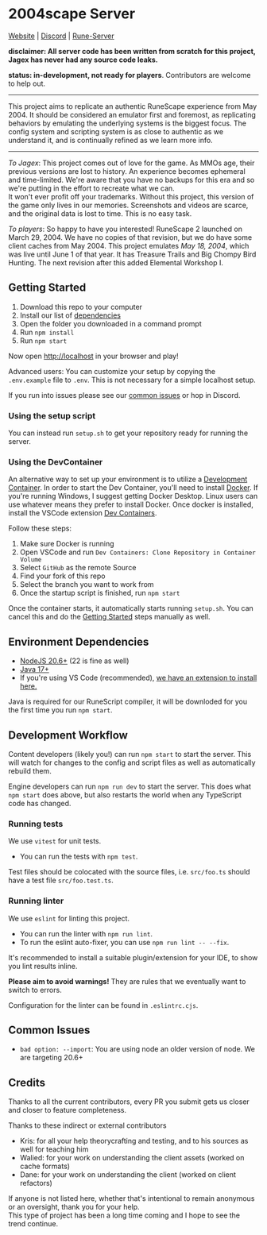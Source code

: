 # 2004scape Server

[Website](https://2004scape.org) | [Discord](https://discord.gg/hN3tHUmZEN) | [Rune-Server](https://www.rune-server.ee/runescape-development/rs2-server/projects/701698-lost-city-225-emulation.html)

**disclaimer: All server code has been written from scratch for this project, Jagex has never had any source code leaks.**

**status: in-development, not ready for players**. Contributors are welcome to help out.

---

This project aims to replicate an authentic RuneScape experience from May 2004. It should be considered an emulator first and foremost, as replicating behaviors by emulating the underlying systems is the biggest focus. The config system and scripting system is as close to authentic as we understand it, and is continually refined as we learn more info.

---

*To Jagex*: This project comes out of love for the game. As MMOs age, their previous versions are lost to history. An experience becomes ephemeral and time-limited. We're aware that you have no backups for this era and so we're putting in the effort to recreate what we can.  
It won't ever profit off your trademarks. Without this project, this version of the game only lives in our memories. Screenshots and videos are scarce, and the original data is lost to time. This is no easy task.

*To players*: So happy to have you interested! RuneScape 2 launched on March 29, 2004. We have no copies of that revision, but we do have some client caches from May 2004. This project emulates *May 18, 2004*, which was live until June 1 of that year. It has Treasure Trails and Big Chompy Bird Hunting. The next revision after this added Elemental Workshop I.

## Getting Started

1. Download this repo to your computer
2. Install our list of [dependencies](#environment-dependencies)
3. Open the folder you downloaded in a command prompt
4. Run `npm install`
5. Run `npm start`

Now open [http://localhost](http://localhost) in your browser and play!

Advanced users: You can customize your setup by copying the `.env.example` file to `.env`. This is not necessary for a simple localhost setup.

If you run into issues please see our [common issues](#common-issues) or hop in Discord.

### Using the setup script

You can instead run `setup.sh` to get your repository ready for running the server.

### Using the DevContainer

An alternative way to set up your environment is to utilize a [Development Container](https://containers.dev/). In order to start the Dev Container, you'll need to install [Docker](https://www.docker.com/products/docker-desktop/). If you're running Windows, I suggest getting Docker Desktop. Linux users can use whatever means they prefer to install Docker. Once docker is installed, install the VSCode extension [Dev Containers](https://marketplace.visualstudio.com/items?itemName=ms-vscode-remote.remote-containers).

Follow these steps:

1. Make sure Docker is running
2. Open VSCode and run `Dev Containers: Clone Repository in Container Volume`
3. Select `GitHub` as the remote Source
4. Find your fork of this repo
5. Select the branch you want to work from
6. Once the startup script is finished, run `npm start`

Once the container starts, it automatically starts running `setup.sh`. You can cancel this and do the [Getting Started](#getting-started) steps manually as well.

## Environment Dependencies

- [NodeJS 20.6+](https://nodejs.org/) (22 is fine as well)
- [Java 17+](https://adoptium.net/)
- If you're using VS Code (recommended), [we have an extension to install here.](https://marketplace.visualstudio.com/items?itemName=2004scape.runescriptlanguage)

Java is required for our RuneScript compiler, it will be downloded for you the first time you run `npm start`.

## Development Workflow

Content developers (likely you!) can run `npm start` to start the server. This will watch for changes to the config and script files as well as automatically rebuild them.

Engine developers can run `npm run dev` to start the server. This does what `npm start` does above, but also restarts the world when any TypeScript code has changed.

### Running tests

We use `vitest` for unit tests.

- You can run the tests with `npm test`.

Test files should be colocated with the source files, i.e. `src/foo.ts` should have a test file `src/foo.test.ts`.

### Running linter

We use `eslint` for linting this project.

- You can run the linter with `npm run lint`.
- To run the eslint auto-fixer, you can use `npm run lint -- --fix`.

It's recommended to install a suitable plugin/extension for your IDE, to show you lint results inline.

**Please aim to avoid warnings!** They are rules that we eventually want to switch to errors.

Configuration for the linter can be found in `.eslintrc.cjs`.

## Common Issues

* `bad option: --import`: You are using node an older version of node. We are targeting 20.6+

## Credits

Thanks to all the current contributors, every PR you submit gets us closer and closer to feature completeness.

Thanks to these indirect or external contributors
- Kris: for all your help theorycrafting and testing, and to his sources as well for teaching him
- Walied: for your work on understanding the client assets (worked on cache formats)
- Dane: for your work on understanding the client (worked on client refactors)

If anyone is not listed here, whether that's intentional to remain anonymous or an oversight, thank you for your help.  
This type of project has been a long time coming and I hope to see the trend continue.
